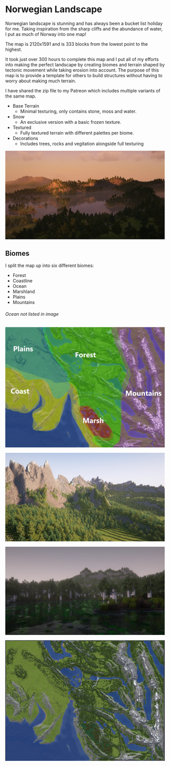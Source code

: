 # Norwegian Landscape

Norwegian landscape is stunning and has always been a bucket list holiday for me. Taking inspiration from the sharp cliffs and the abundance of water, I put as much of Norway into one map!

The map is 2120x1591 and is 333 blocks from the lowest point to the highest.

It took just over 300 hours to complete this map and I put all of my efforts into making the perfect landscape by creating biomes and terrain shaped by tectonic movement while taking erosion into account. The purpose of this map is to provide a template for others to build structures without having to worry about making much terrain.

I have shared the zip file to my Patreon which includes multiple variants of the same map. 

- Base Terrain
  - Minimal texturing, only contains stone, moss and water.
- Snow
  - An exclusive version with a basic frozen texture.
- Textured
  - Fully textured terrain with different palettes per biome.
- Decorations
  - Includes trees, rocks and vegitation alongside full texturing

![image](/img/about-willatronix/hobbies/games/minecraft/builds/norwegian-landscape/index/lake.webp)

## Biomes

I split the map up into six different biomes:
- Forest
- Coastline
- Ocean
- Marshland
- Plains
- Mountains


###### Ocean not listed in image

![image](/img/about-willatronix/hobbies/games/minecraft/builds/norwegian-landscape/index/biomes.webp)

![image](/img/about-willatronix/hobbies/games/minecraft/builds/norwegian-landscape/index/mountains.webp)

![image](/img/about-willatronix/hobbies/games/minecraft/builds/norwegian-landscape/index/swamp.webp)

![image](/img/about-willatronix/hobbies/games/minecraft/builds/norwegian-landscape/index/map.webp)